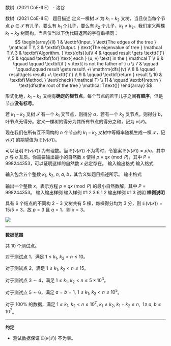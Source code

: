 



数树（2021 CoE-II E） - 洛谷














数树（2021 CoE-II E）
题目描述
定义一棵树 $\mathcal T$ 为 $k_1-k_2$ 叉树，当且仅当每个节点 $p\in \mathcal T$ 有儿子，要么有 $k_1$ 个儿子，要么有 $k_2$ 个儿子，$k_1 \ne k_2$。我们定义两棵 $k_1-k_2$ 树同构，当且仅当以下伪代码返回的字符串相同：
$$
\begin{array}{ll}
1 &  \textbf{Input. } \text{The edges of the tree } \mathcal T  \\
2 &  \textbf{Output. } \text{The eigenvalue of tree } \mathcal T.\\
3 &  \textbf{Algorithm. }  \text{dfs}(u)\\
4 &  \qquad result \gets \texttt{'('} \\
5 &  \qquad \textbf{for} \text{ each } (u, v) \text{ in the  } \mathcal T \\
6 &  \qquad \qquad \textbf{if }  v \text{ is not the father of  } u \\
7 &  \qquad \qquad\qquad  result \gets result\  +\ \mathrm{dfs}(v) \\
8 &  \qquad result\gets result\ +\ \texttt{')'} \\
9 & \qquad \textbf{return }  result \\
10 & \textbf{Method. } \text{check}(\mathcal T) \\
11 & \qquad \textbf{return } \text{dfs(the root of the tree } \mathcal T\text{)}
\end{array}
$$

形式化地，$k_1-k_2$ 叉树有**确定的根节点**，每个节点的若干儿子之间**有顺序**，但是节点**没有标号**。

若 $k_1-k_2$ 叉树 $\mathcal T$ 有一个 $k_1$ 叉节点，则得分 $a$，若有一个 $k_2$ 叉节点，则得分 $b$，叶节点无得分。定义一棵树的得分为其所有节点的得分之和，记为 $v(\mathcal T)$。

现在我们在所有互不同构的 $n$ 个节点的 $k_1-k_2$ 叉树中等概率随机生成一棵 $\mathcal T$，记 $v(\mathcal T)$ 的期望值为 $\mathbb{E}(v(\mathcal T))$。

可以证明 $\mathbb{E}(v(\mathcal T))$ 为有理数。当 $\mathbb{E}(v(\mathcal T))$ 不为零时，令答案 $\mathbb{E}(v(\mathcal T)) = p/q$，其中 $p$ 与 $q$ 互质。你需要输出最小的自然数 $x$ 使得 $p\equiv qx\pmod P$，其中 $P=998244353$，可以证明这样的自然数 $x$ 必定存在。
输入输出格式
输入格式

输入包含五个整数 $k_1,\ k_2,\ n,\ a,\ b$，其含义如题目描述所示。
输出格式

输出一个整数 $x$，表示方程 $p\equiv qx\pmod P$ 的最小自然数解，其中 $P=998244353$。
输入输出样例
输入样例 #1
2 3 6 1 2
输出样例 #1
3
说明
**样例说明**

具有 $6$ 个结点的不同构 $2-3$ 叉树共有 $5$ 棵，每棵得分均为 $3$ 分，则 $\mathbb{E}(v(\mathcal T))=15/5=3$，故 $p=3$ 且 $q=1$，则 $x=3$。

![](https://cdn.luogu.com.cn/upload/image_hosting/nqywy0df.png)

------------

**数据范围**

共 $10$ 个测试点。

对于测试点 $1$，满足 $1 \le k_1,\ k_2<n\leq 10$。

对于测试点 $2$，满足 $1 \le k_1,\ k_2<n\leq 15$。

对于测试点 $3\sim 4$，满足 $1 \le k_1,\ k_2<n\leq 5 \times 10^3$。

对于测试点 $5\sim 6$，满足 $a=b=1,\ 1 \le k_1,\ k_2<n\leq 10^5$。

对于 $100\%$ 的数据，满足 $1 \le k_1,\ k_2<n\leq 10^7,\ k_1 \ne k_2, \ k_1+k_2 \le n, \  \ 1 \le \ a,\ b\leq 10^7$。


------------

**约定**

- 测试数据保证 $\mathbb{E}(v(\mathcal T))$ 不为零。







